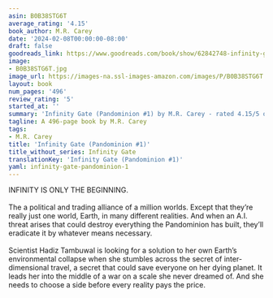 ```yaml
---
asin: B0B38STG6T
average_rating: '4.15'
book_author: M.R. Carey
date: '2024-02-08T00:00:00-08:00'
draft: false
goodreads_link: https://www.goodreads.com/book/show/62842748-infinity-gate
image:
- B0B38STG6T.jpg
image_url: https://images-na.ssl-images-amazon.com/images/P/B0B38STG6T.01._SCLZZZZZZZ.jpg
layout: book
num_pages: '496'
review_rating: '5'
started_at: ''
summary: 'Infinity Gate (Pandominion #1) by M.R. Carey - rated 4.15/5 on Goodreads'
tagline: A 496-page book by M.R. Carey
tags:
- M.R. Carey
title: 'Infinity Gate (Pandominion #1)'
title_without_series: Infinity Gate
translationKey: 'Infinity Gate (Pandominion #1)'
yaml: infinity-gate-pandominion-1
---
```


INFINITY IS ONLY THE BEGINNING.<br /><br /> The a political and trading alliance of a million worlds. Except that they’re really just one world, Earth, in many different realities. And when an A.I. threat arises that could destroy everything the Pandominion has built, they’ll eradicate it by whatever means necessary.<br /><br /> Scientist Hadiz Tambuwal is looking for a solution to her own Earth’s environmental collapse when she stumbles across the secret of inter-dimensional travel, a secret that could save everyone on her dying planet. It leads her into the middle of a war on a scale she never dreamed of. And she needs to choose a side before every reality pays the price.